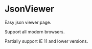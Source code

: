 # JsonViewer
Easy json viewer page.

Support all modern browsers.

Partially support IE 11 and lower versions.